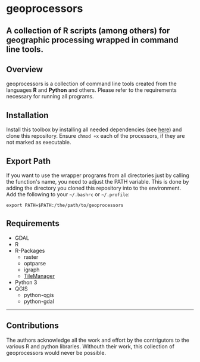 # geoprocessors
A collection of R scripts (among others) for geographic processing wrapped in command line tools. 
---
## Overview
geoprocessors is a collection of command line tools created from the languages **R** and **Python** and others. 
Please refer to the requirements necessary for running all programs. 

## Installation 

Install this toolbox by installing all needed dependencies (see [here](https://github.com/mwip/geoprocessors#requirements)) and clone this repository. Ensure `chmod +x` each of the processors, if they are not marked as executable. 

## Export Path

If you want to use the wrapper programs from all directories just by calling the function's name, you need to adjust the PATH variable. This is done by adding the directory you cloned this repository into to the environment.  
Add the following to your `~/.bashrc` or `~/.profile`:
```
export PATH=$PATH:/the/path/to/geoprocessors
```


## Requirements
- GDAL
- R
- R-Packages
    + raster
    + optparse
    + igraph
    + [TileManager](https://github.com/AndyPL22/TileManager)
- Python 3
- QGIS
    + python-qgis
    + python-gdal

---
## Contributions

The authors acknowledge all the work and effort by the contrigutors to the various R and python libraries. Withouth their work, this collection of geoprocessors would never be possible. 


